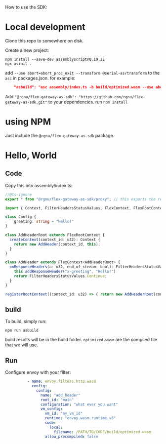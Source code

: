 How to use the SDK:


# Local development
Clone this repo to somewhere on disk.

Create a new project:
```shell
npm install --save-dev assemblyscript@0.19.22
npx asinit .
```

add `--use abort=abort_proc_exit --transform @serial-as/transform` to the `asc` in packages.json. for example:
```json
    "asbuild": "asc assembly/index.ts -b build/optimized.wasm --use abort=abort_proc_exit --transform @serial-as/transform --optimize",
```

Add `"@rgnu/flex-gateway-as-sdk": "https://github.com/rgnu/flex-gateway-as-sdk.git"` to your dependencies.
run `npm install`

# using NPM

Just include the `@rgnu/flex-gateway-as-sdk` package.

# Hello, World

## Code
Copy this into assembly/index.ts:

```ts
//@ts-ignore
export * from "@rgnu/flex-gateway-as-sdk/proxy"; // this exports the required functions for the proxy to interact with us.

import { Context, FilterHeadersStatusValues, FlexContext, FlexRootContext, registerRootContext } from "@rgnu/flex-gateway-as-sdk";

class Config {
    greeting: string = "Hello!"
}

class AddHeaderRoot extends FlexRootContext {
  createContext(context_id: u32): Context {
    return new AddHeader(context_id, this);
  }
}

class AddHeader extends FlexContext<AddHeaderRoot> {
  onResponseHeaders(a: u32, end_of_stream: bool): FilterHeadersStatusValues {
    this.addResponseHeader("x-greeting", "Hello!")
    return FilterHeadersStatusValues.Continue;
  }
}

registerRootContext((context_id: u32) => { return new AddHeaderRoot(context_id); }, "main");
```
## build

To build, simply run:
```
npm run asbuild
```

build results will be in the build folder. `optimized.wasm` are the compiled 
file that we will use.

## Run
Configure envoy with your filter:
```yaml
          - name: envoy.filters.http.wasm
            config:
              config:
                name: "add_header"
                root_id: "main"
                configuration: "what ever you want"
                vm_config:
                  vm_id: "my_vm_id"
                  runtime: "envoy.wasm.runtime.v8"
                  code:
                    local:
                      filename: /PATH/TO/CODE/build/optimized.wasm
                  allow_precompiled: false
```
